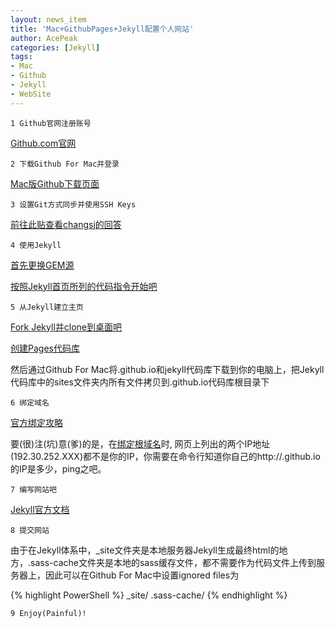 ```yaml
---
layout: news_item
title: 'Mac+GithubPages+Jekyll配置个人网站'
author: AcePeak
categories: [Jekyll]
tags: 
- Mac
- Github
- Jekyll
- WebSite
---
```


`1 Github官网注册账号`

[Github.com官网](https://github.com/)


`2 下载Github For Mac并登录`

[Mac版Github下载页面](https://mac.github.com/)


`3 设置Git方式同步并使用SSH Keys`

[前往此贴查看changsj的回答](http://segmentfault.com/q/1010000002169878)


`4 使用Jekyll`

[首先更换GEM源](http://www.365dw.cn/616.html)

[按照Jekyll首页所列的代码指令开始吧](http://jekyllrb.com/)


`5 从Jekyll建立主页`

[Fork Jekyll并clone到桌面吧](https://github.com/jekyll/jekyll)

[创建Pages代码库](https://pages.github.com/)

然后通过Github For Mac将<username>.github.io和jekyll代码库下载到你的电脑上，把Jekyll代码库中的sites文件夹内所有文件拷贝到<username>.github.io代码库根目录下


`6 绑定域名`

[官方绑定攻略](https://help.github.com/articles/setting-up-a-custom-domain-with-github-pages/)

要(很)注(坑)意(爹)的是，在[绑定根域名][*bind-domain*]时, 网页上列出的两个IP地址(192.30.252.XXX)都不是你的IP，你需要在命令行知道你自己的http://<username>.github.io的IP是多少，ping之吧。


`7 编写网站吧`

[Jekyll官方文档](http://jekyllrb.com/docs/home/)


`8 提交网站`

由于在Jekyll体系中，_site文件夹是本地服务器Jekyll生成最终html的地方，.sass-cache文件夹是本地的sass缓存文件，都不需要作为代码文件上传到服务器上，因此可以在Github For Mac中设置ignored files为

{% highlight PowerShell %}
_site/
.sass-cache/
{% endhighlight %}


`9 Enjoy(Painful)!`

[*bind-domain*]: https://help.github.com/articles/tips-for-configuring-an-a-record-with-your-dns-provider/